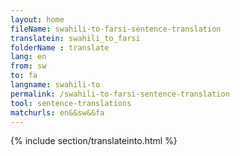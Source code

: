 ```yaml
---
layout: home
fileName: swahili-to-farsi-sentence-translation
translatein: swahili_to_farsi
folderName : translate
lang: en
from: sw
to: fa
langname: swahili-to
permalink: /swahili-to-farsi-sentence-translation
tool: sentence-translations
matchurls: en&&sw&&fa
---
```

{% include section/translateinto.html %}
